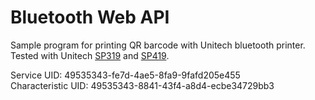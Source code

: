 # Bluetooth Web API
Sample program for printing QR barcode with Unitech bluetooth printer. Tested with Unitech [SP319](https://eu.ute.com/products_info.php?pc1=185&pc2=516&rbu=10&pid=2808) and [SP419](https://eu.ute.com/products_info.php?pc1=185&pc2=516&rbu=10&pid=2807).  

Service UID: 49535343-fe7d-4ae5-8fa9-9fafd205e455  
Characteristic UID: 49535343-8841-43f4-a8d4-ecbe34729bb3
